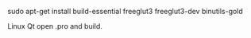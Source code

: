 sudo apt-get install build-essential freeglut3 freeglut3-dev binutils-gold

Linux Qt open .pro and build.